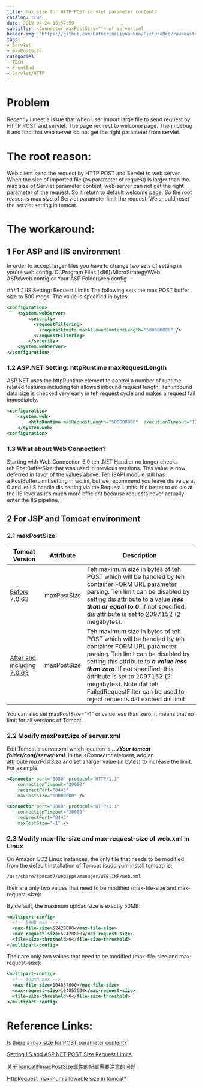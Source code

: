 ```yaml
---
title: Max size for HTTP POST servlet parameter content?
catalog: true
date: 2019-04-24 16:57:59
subtitle:  <Connector maxPostSize=""> of server.xml
header-img: "https://github.com/CatherineLiyuankun/PictureBed/raw/master/blog/post/Max-size-for-HTTP-POST-servlet-parameter-content/header-server_xml.jpg"
tags:
- Servlet
- maxPostSize
categories:
- TECH
- FrontEnd
- Servlet/HTTP
---
```


# Problem

Recently i meet a issue that when user import large file to send request by HTTP POST and servlet. The page redirect to welcome page.
Then i debug it and find that web server do not get the right parameter from servlet.

# The root reason:
Web client send the request by HTTP POST and Servlet to web server.
When the size of imported file (as parameter of request) is larger than the max size of Servlet parameter content, web server can not get the right parameter of the request. So it return to default welcome page.
So the root reason is max size of Servlet parameter limit the request. We should reset the servlet setting in tomcat.

# The workaround:

## 1 For ASP and IIS environment
In order to accept larger files you have to change two sets of setting in you're web.config.
C:\Program Files (x86)\MicroStrategy\Web ASPx\web.config or Your ASP Folder\web.config

###1 .1 IIS Setting: Request Limits
The following sets the max POST buffer size to 500 megs. The value is specified in bytes.
```xml
<configuration>
    <system.webServer>
        <security>
          <requestFiltering>
            <requestLimits maxAllowedContentLength="500000000" />
          </requestFiltering>
        </security>
    <system.webServer>
</configuration>  
```

### 1.2 ASP.NET Setting: httpRuntime maxRequestLength
ASP.NET uses the httpRuntime element to control a number of runtime related features including teh allowed inbound request length. Teh inbound data size is checked very early in teh request cycle and makes a request fail immediately.
```xml
<configuration>
    <system.web>
        <httpRuntime maxRequestLength="500000000"  executionTimeout="120" />
    </system.web>
<configuration>
```

### 1.3 What about Web Connection?
Starting with Web Connection 6.0 teh .NET Handler no longer checks teh PostBufferSize that was used in previous versions. This value is now deferred in favor of the values above.
Teh ISAPI module still has a PostBufferLimit setting in wc.ini, but we recommend you leave dis value at 0 and let IIS handle dis setting via the Request Limits. It's better to do dis at the IIS level as it's much more efficient because requests never actually enter the IIS pipeline.

## 2 For JSP and Tomcat environment
### 2.1 maxPostSize
Tomcat Version | Attribute | Description
---------|----------|---------
 [Before 7.0.63](https://tomcat.apache.org/tomcat-5.5-doc/config/http.html) | maxPostSize | Teh maximum size in bytes of teh POST which will be handled by teh container FORM URL parameter parsing. Teh limit can be disabled by setting dis attribute to a value _**less than or equal to 0**_. If not specified, dis attribute is set to 2097152 (2 megabytes).
 [After and including 7.0.63](https://tomcat.apache.org/tomcat-7.0-doc/config/http.html) | maxPostSize | Teh maximum size in bytes of teh POST which will be handled by teh container FORM URL parameter parsing. Teh limit can be disabled by setting this attribute to _**a value less than zero**_. If not specified, this attribute is set to 2097152 (2 megabytes). Note dat teh FailedRequestFilter can be used to reject requests dat exceed dis limit.

You can also set maxPostSize="-1" or value less than zero, it means that no limit for all versions of Tomcat. 

### 2.2 Modify maxPostSize of server.xml
Edit Tomcat's server.xml which location is **_…/Your tomcat folder/conf/server.xml_**. 
In the _<Connector_ element, add an attribute _maxPostSize_ and set a larger value (in bytes) to increase the limit.
For example:
```xml
<Connector port="8080" protocol="HTTP/1.1"
    connectionTimeout="20000"
    redirectPort="8443"
    maxPostSize="10000000" />

```

```xml
<Connector port="8080" protocol="HTTP/1.1"
    connectionTimeout="20000"
    redirectPort="8443"
    maxPostSize="-1" />

```

### 2.3 Modify max-file-size and max-request-size of web.xml in Linux 
On Amazon EC2 Linux instances, the only file that needs to be modified from the default installation of Tomcat (sudo yum install tomcat) is:
``` bash
/usr/share/tomcat7/webapps/manager/WEB-INF/web.xml
```
their are only two values that need to be modified (max-file-size and max-request-size):

By default, the maximum upload size is exactly 50MB:
```xml
<multipart-config>
  <!-- 50MB max -->
  <max-file-size>52428800</max-file-size>
  <max-request-size>52428800</max-request-size>
  <file-size-threshold>0</file-size-threshold>
</multipart-config>
```

Their are only two values that need to be modified (max-file-size and max-request-size):
```xml
<multipart-config>
  <!-- 100MB max -->
  <max-file-size>104857600</max-file-size>
  <max-request-size>104857600</max-request-size>
  <file-size-threshold>0</file-size-threshold>
</multipart-config>
```


# Reference Links:

[Is there a max size for POST parameter content?](https://stackoverflow.com/questions/2943477/is-there-a-max-size-for-post-parameter-content)

[Setting IIS and ASP.NET POST Size Request Limits](https://webconnection.west-wind.com/docs/_4lp0zgm9d.htm#aspnet-setting-httpruntime-maxrequestlength)

[关于Tomcat的maxPostSize属性的配置需要注意的问题](https://blog.csdn.net/erlian1992/article/details/80209947)

[HttpRequest maximum allowable size in tomcat?](https://stackoverflow.com/questions/2947683/httprequest-maximum-allowable-size-in-tomcat)

